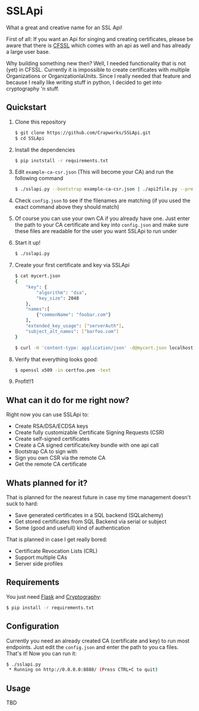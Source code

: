 # SSLApi

What a great and creative name for an SSL Api!

First of all: If you want an Api for singing and creating certificates, please be aware that there is [CFSSL](https://github.com/cloudflare/cfssl) which comes with an api as well and has already a large user base.

Why building something new then? Well, I needed functionality that is not (yet) in CFSSL. Currently it is impossible to create certificates with multiple Organizations or OrganizationlaUnits. Since I really needed that feature and because I really like writing stuff in python, I decided to get into cryptography 'n stuff.

## Quickstart

1. Clone this repository

    ```bash
    $ git clone https://github.com/Crapworks/SSLApi.git
    $ cd SSLApi
    ```

2. Install the dependencies

    ```bash
    $ pip inststall -r requirements.txt
    ```

3. Edit `example-ca-csr.json` (This will become your CA) and run the following command

    ```bash
    $ ./sslapi.py --bootstrap example-ca-csr.json | ./api2file.py --prefix ca
    ```

4. Check `config.json` to see if the filenames are matching (if you used the exact command above they should match)

5. Of course you can use your own CA if you already have one. Just enter the path to your CA certificate and key into `config.json` and make sure these files are readable for the user you want SSLApi to run under

6. Start it up!

    ```bash
    $ ./sslapi.py
    ```

7. Create your first certificate and key via SSLApi

    ```bash
    $ cat mycert.json
    {
        "key": {
            "algorithm": "dsa", 
            "key_size": 2048
        }, 
        "names":[
            {"commonName": "foobar.com"}
        ],
        "extended_key_usage": ["serverAuth"],
        "subject_alt_names": ["barfoo.com"]
    }

    $ curl -H 'content-type: application/json' -d@mycert.json localhost:8888/v1/x509/cert | ./api2file.py --prefix certfoo
    ```

8. Verify that everything looks good:

    ```bash
    $ openssl x509 -in certfoo.pem -text
    ```

9. Profit!!1

## What can it do for me right now?

Right now you can use SSLApi to:

* Create RSA/DSA/ECDSA keys
* Create fully customizable Certificate Signing Requests (CSR)
* Create self-signed certificates
* Create a CA signed certificate/key bundle with one api call
* Bootstrap CA to sign with
* Sign you own CSR via the remote CA
* Get the remote CA certificate

## Whats planned for it?

That is planned for the nearest future in case my time management doesn't suck to hard:

* Save generated certificates in a SQL backend (SQLalchemy)
* Get stored certificates from SQL Backend via serial or subject
* Some (good and usefull) kind of authentication

That is planned in case I get really bored:
* Certificate Revocation Lists (CRL)
* Support multiple CAs
* Server side profiles

## Requirements

You just need [Flask](http://flask.pocoo.org) and [Cryptography](https://cryptography.io):
```bash
$ pip install -r requirements.txt
```

## Configuration

Currently you need an already created CA (certificate and key) to run most endpoints. Just edit the `config.json` and enter the path to you ca files. That's it! Now you can run it:

```bash
$ ./sslapi.py
 * Running on http://0.0.0.0:8888/ (Press CTRL+C to quit)
```

## Usage

TBD

